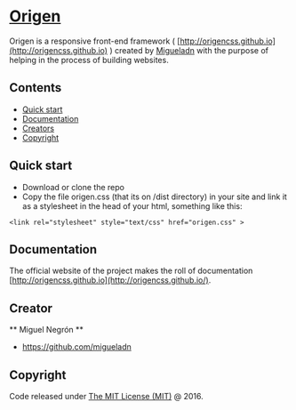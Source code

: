 # [Origen](http://origencss.github.io/)
Origen is a responsive front-end framework ( [http://origencss.github.io](http://origencss.github.io) ) created by [Migueladn](https://github.com/migueladn) with the purpose of helping in the process of building websites.

## Contents

* [Quick start](#quick-start)
* [Documentation](#documentation)
* [Creators](#creator)
* [Copyright](#copyright)

## Quick start
* Download or clone the repo
* Copy the file origen.css (that its on /dist directory) in your site and link it as a stylesheet in the head of your html, something like this:

```
<link rel="stylesheet" style="text/css" href="origen.css" >
```
## Documentation

The official website of the project makes the roll of documentation [http://origencss.github.io](http://origencss.github.io/).

## Creator

** Miguel Negrón ** 
* <https://github.com/migueladn>

## Copyright

Code released under [The MIT License (MIT)](https://github.com/origencss/origen/blob/master/LICENSE) @ 2016.